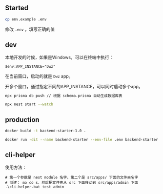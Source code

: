 ## Started

```bash
cp env.example .env
```

修改 `.env` ，填写正确的值

## dev

本地开发的时候，如果是Windows，可以在终端中执行： 

```
$env:APP_INSTANCE="Dwz"
```

在当前窗口，启动的就是 `Dwz` app。

开多个窗口，通过指定不同的APP_INSTANCE，可以同时启动多个app。


```bash
npx prisma db push // 根据 schema.prisma 自动生成数据库表

npx nest start --watch
```

## production

```bash
docker build -t backend-starter:1.0 .

docker run -dit --name backend-starter --env-file .env backend-starter:1.0
```

## cli-helper

使用方法：

```
# 第一个参数是 nest module 名字，第二个是 src/apps/ 下面的文件夹名字
# 创建： mo co s，然后把文件夹从 src 下面移动到 src/apps/admin 下面
.\cli-helper.bat test admin
```
